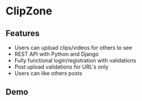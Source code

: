 # ClipZone

## Features
* Users can upload clips/videos for others to see
* REST API with Python and Django
* Fully functional login/registration with validations
* Post upload validations for URL's only
* Users can like others posts

## Demo


